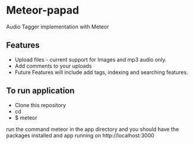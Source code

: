 # Meteor-papad
Audio Tagger implementation with Meteor

## Features ##
* Upload files - current support for Images and mp3 audio only. 
* Add comments to your uploads
* Future Features will include add tags, indexing and searching features.

## To run application ##
* Clone this repository
* cd <app directory>
* $ meteor

run the command meteor in the app directory and you should have the
packages installed and app running on http://localhost:3000

